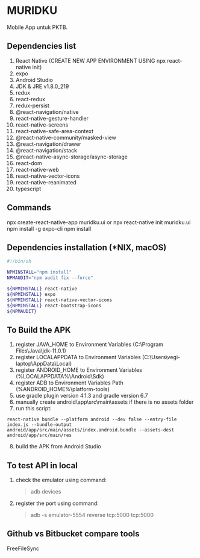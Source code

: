 # MURIDKU

Mobile App untuk PKTB.

## Dependencies list

1. React Native (CREATE NEW APP ENVIRONMENT USING npx react-native init)
2. expo
3. Android Studio
4. JDK & JRE v1.8.0_219
5. redux
6. react-redux
7. redux-persist
8. @react-navigation/native
9. react-native-gesture-handler
10. react-native-screens
11. react-native-safe-area-context
12. @react-native-community/masked-view
13. @react-navigation/drawer
14. @react-navigation/stack
15. @react-native-async-storage/async-storage
16. react-dom
17. react-native-web
18. react-native-vector-icons
19. react-native-reanimated
20. typescript

## Commands

npx create-react-native-app muridku.ui or npx react-native init muridku.ui
npm install -g expo-cli
npm install

## Dependencies installation (*NIX, macOS)

```sh
#!/bin/sh

NPMINSTALL="npm install"
NPMAUDIT="npm audit fix --force"

${NPMINSTALL} react-native
${NPMINSTALL} expo
${NPMINSTALL} react-native-vector-icons
${NPMINSTALL} react-bootstrap-icons
${NPMAUDIT}
```

## To Build the APK
1. register JAVA_HOME to Environment Variables (C:\Program Files\Java\jdk-11.0.1)
2. register LOCALAPPDATA to Environment Variables (C:\Users\vegi-laptop\AppData\Local)
3. register ANDROID_HOME to Environment Variables (%LOCALAPPDATA%\Android\Sdk)
4. register ADB to Environment Variables Path (%ANDROID_HOME%\platform-tools)
5. use gradle plugin version 4.1.3 and gradle version 6.7
6. manually create android\app\src\main\assets if there is no assets folder
7. run this script:

```node
react-native bundle --platform android --dev false --entry-file index.js --bundle-output android/app/src/main/assets/index.android.bundle --assets-dest android/app/src/main/res
```

8. build the APK from Android Studio

## To test API in local
1. check the emulator using command:
	> adb devices
2. register the port using command:
	> adb -s emulator-5554 reverse tcp:5000 tcp:5000

## Github vs Bitbucket compare tools
FreeFileSync